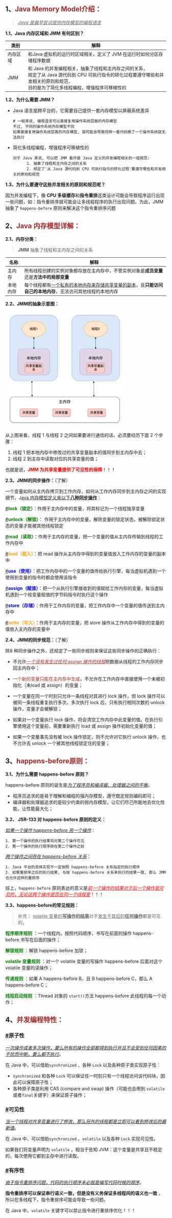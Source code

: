 ## 1、<span style="color:brown">Java Memory Model介绍：</span>

> <u>*Java 是最早尝试提供内存模型的编程语言*</u>

**1.1、Java 内存区域和 JMM 有何区别？**

| 类别     | 解释                                                         |
| -------- | ------------------------------------------------------------ |
| 内存区域 | 和Java 虚拟机的运行时区域相关，定义了 JVM 在运行时如何分区存储程序数据 |
| JMM      | 和 Java 的并发编程相关，抽象了线程和主内存之间的关系，<br>规定了从 Java 源代码到 CPU 可执行指令的转化过程要遵守哪些和并发相关的原则和规范，<br>目的是为了简化多线程编程，增强程序可移植性的 |

**1.2、为什么需要 JMM？**

- Java 语言是跨平台的，它需要自己提供一套内存模型以屏蔽系统差异

  ```apl
  # 一般来说, 编程语言可以直接复用操作系统层面的内存模型
  不过, 不同的操作系统内存模型不同
  如果直接复用操作系统层面的内存模型, 就可能会导致同样一套代码换了一个操作系统就无法执行
  ```

- 简化多线程编程，增强程序可移植性的

  ```apl
  对于 Java 来说, 可以把 JMM 看作是 Java 定义的并发编程相关的一组规范: 
  		1. 抽象了线程和主内存之间的关系
  		2. 规定了'从 Java 源代码到 CPU 可执行指令的转化过程'要遵守哪些和并发相关的原则和规范
  ```

**1.3、为什么要遵守这些并发相关的原则和规范呢？**

因为并发编程下，像 **CPU 多级缓存**和**指令重排**这类设计可能会导致程序运行出现一些问题，如：指令重排序就可能会让多线程程序的执行出现问题。为此，JMM 抽象了 `happens-before` 原则来解决这个指令重排序问题



## 2、<span style="color:brown">Java 内存模型详解：</span>

**2.1、内存分类：**

> **JMM** 抽象了线程和主内存之间的关系

| 名称     | 解释                                                         |
| -------- | ------------------------------------------------------------ |
| 主内存   | 所有线程创建的实例对象都存放在主内存中，不管实例对象是**成员变量**还是**方法中的局部变量** |
| 本地内存 | 每个线程都有<u>一个私有的本地内存来存储共享变量的副本</u>，且**只能访问自己的本地内存**，无法访问其他线程的本地内存 |

**2.2、JMM的抽象示意图：**

<img src="https://raw.githubusercontent.com/root-bine/image/main/Typora-image/JMM01.png" alt="QQ截图20221213170640" style="zoom:50%;" />

从上图来看，线程 1 与线程 2 之间如果要进行通信的话，必须要经历下面 2 个步骤：

1. 线程 1 把本地内存中修改过的共享变量副本的值同步到主内存中去；
2. 线程 2 到主存中读取对应的共享变量的值；

也就是说，<span style="color:red">**JMM 为共享变量提供了可见性的保障**</span>！！！

**2.3、JMM的同步操作：**（了解）

一个变量如何从主内存拷贝到工作内存，如何从工作内存同步到主内存之间的实现细节，J<u>ava 内存模型定义来以下**八种同步操作**</u>：

[#](#)<span style="color:green">**lock（锁定）**</span>：作用于主内存中的变量，将其标记为一个线程独享变量

[#](#)<span style="color:green">**unlock（解锁）**</span>： 作用于主内存中的变量，解除变量的锁定状态，被解除锁定状态的变量才能被其他线程锁定

[#](#)<span style="color:green">**read（读取）**</span>：作用于主内存的变量，把一个变量的值从主内存传输到线程的工作内存中

[#](#)<span style="color:orange">**load（载入）**</span>：把 read 操作从主内存中得到的变量值放入工作内存的变量的副本中

[#](#)<span style="color:blue">**use（使用）**</span>：把工作内存中的一个变量的值传给执行引擎，每当虚拟机遇到一个使用到变量的指令时都会使用该指令

[#](#)<span style="color:blue">**assign（赋值）**</span>：把一个从执行引擎接收到的值赋给工作内存的变量，每当虚拟机遇到一个给变量赋值的字节码指令时执行这个操作

[#](#)<span style="color:blue">**store（存储）**</span>：作用于工作内存的变量，把工作内存中一个变量的值传送到主内存中

[#](#)<span style="color:orange">**write（写入）**</span>：作用于主内存的变量，把 store 操作从工作内存中得到的变量的值放入主内存的变量中

**2.4、JMM的同步规范：**（了解）

除8 种同步操作之外，还规定了一些同步规则来保证这些同步操作的正确执行：

- 不允许<span style="color:brown"><u>*一个没有发生过任何 assign 操作的线程*</u></span>把数据从线程的工作内存同步回主内存中；

- <span style="color:brown">一个新的变量只能在主内存中生成</span>，不允许在工作内存中直接使用一个未被初始化（未load 或 assign）的变量；

- 一个变量在同一个时刻只允许一条线程对其进行 lock 操作，但 lock 操作可以被同一条线程重复执行多次。多次执行 lock 后，只有执行相同次数的 unlock 操作，变量才会被解锁；

- 如果对一个变量执行 lock 操作，将会清空工作内存中此变量的值。在执行引擎使用这个变量前，需要重新执行 load 或 assign 操作初始化变量的值；

- 如果一个变量事先没有被 lock 操作锁定，则不允许对它执行 unlock 操作，也不允许去 unlock 一个被其他线程锁定住的变量；



## 3、<span style="color:brown">happens-before原则：</span>

**3.1、为什么需要 happens-before 原则？**

 happens-before 原则的诞生是<u>*为了程序员和编译器、处理器之间的平衡*</u>。

- 程序员追求的是易于理解和编程的强内存模型，遵守既定规则编码即可；
- 编译器和处理器追求的是较少约束的弱内存模型，让它们尽己所能地去优化性能，让性能最大化；

**3.2、 JSR-133 对 happens-before 原则的定义：**

<u>*如果一个操作 happens-before 另一个操作*</u>：

```apl
1. 第一个操作的执行结果将对第二个操作可见
2. 第一个操作的执行顺序排在第二个操作之前
```

<u>*两个操作之间存在 happens-before 关系*</u>：

```apl
1. Java 平台的具体实现不一定按照 happens-before 关系指定的执行顺序
2. 如果重排序之后的执行结果, 与按 happens-before 关系来执行的结果一致, 那么 JMM 也允许这样的重排序
```

综上，`happens-before` 原则表达的意义是<span style="color:red"><u>*前一个操作的结果对于后一个操作是可见的，无论这两个操作是否在同一个线程里*</u></span>！！！

**3.3、happens-before的常见规则：**

> 补充： <u>volatile 变量的**写操作的结果**</u>对于<u>发生于其后的**任何操作**</u>都是可见的。

<span style="color:green">**程序顺序规则**</span> ：一个线程内，按照代码顺序，书写在前面的操作 happens-before 书写在后面的操作；

<span style="color:green">**解锁规则**</span> ：解锁 happens-before 加锁；

<span style="color:green">**volatile 变量规则**</span> ：对一个 volatile 变量的写操作 happens-before 后面对这个 volatile 变量的读操作；

<span style="color:green">**传递规则**</span> ：如果 A happens-before B，且 B happens-before C，那么 A happens-before C；

<span style="color:green">**线程启动规则**</span> ：Thread 对象的 `start()`方法 happens-before 此线程的每一个动作；



## 4、<span style="color:brown">并发编程特性：</span>

### [#](#原子性)原子性

<u>*一次操作或者多次操作，要么所有的操作全部都得到执行并且不会受到任何因素的干扰而中断，要么都不执行*</u>。

在 Java 中，可以借助`synchronized` 、各种 `Lock` 以及各种原子类实现原子性：

- `synchronized` 和各种 `Lock` 可以保证任一时刻只有一个线程访问该代码块，因此可以保障原子性；
- 各种原子类是利用 CAS (compare and swap) 操作（可能也会用到 `volatile`或者`final`关键字）来保证原子操作；

### [#](#可见性)可见性

<u>*当一个线程对共享变量进行了修改，那么另外的线程都是立即可以看到修改后的最新值*</u>。

在 Java 中，可以借助`synchronized` 、`volatile` 以及各种 `Lock` 实现可见性。

如果我们将变量声明为 `volatile` ，相当于告知 JVM：这个变量是共享且不稳定的，每次使用它都到主存中进行读取。

### [#](#有序性)有序性

<u>*由于指令重排序问题，代码的执行顺序未必就是编写代码时候的顺序*</u>。

**指令重排序可以保证串行语义一致，但是没有义务保证多线程间的语义也一致** ，所以在多线程下，指令重排序可能会导致一些问题。

在 Java 中，`volatile` 关键字可以禁止指令进行重排序优化！！！

